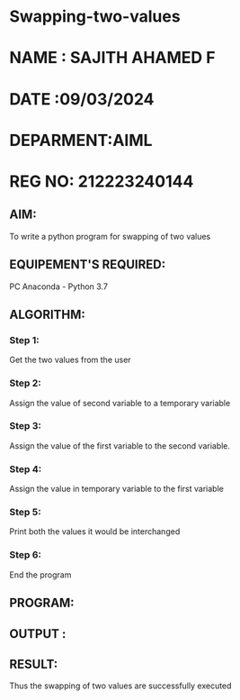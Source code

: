# Swapping-two-values
# NAME : SAJITH AHAMED F
# DATE :09/03/2024
# DEPARMENT:AIML
# REG NO: 212223240144

## AIM:
To write a python program for swapping of two values
## EQUIPEMENT'S REQUIRED: 
PC
Anaconda - Python 3.7
## ALGORITHM: 
### Step 1:
Get the two values from the user
### Step 2: 
Assign the value of second variable to a temporary variable 
### Step 3: 
Assign the value of the first variable to the second variable.
### Step 4:  
Assign the value in temporary variable to the first variable
### Step 5: 
Print both the values it would be interchanged
### Step 6: 
End the program
## PROGRAM:


## OUTPUT :



## RESULT:
Thus the swapping of two values are successfully executed



